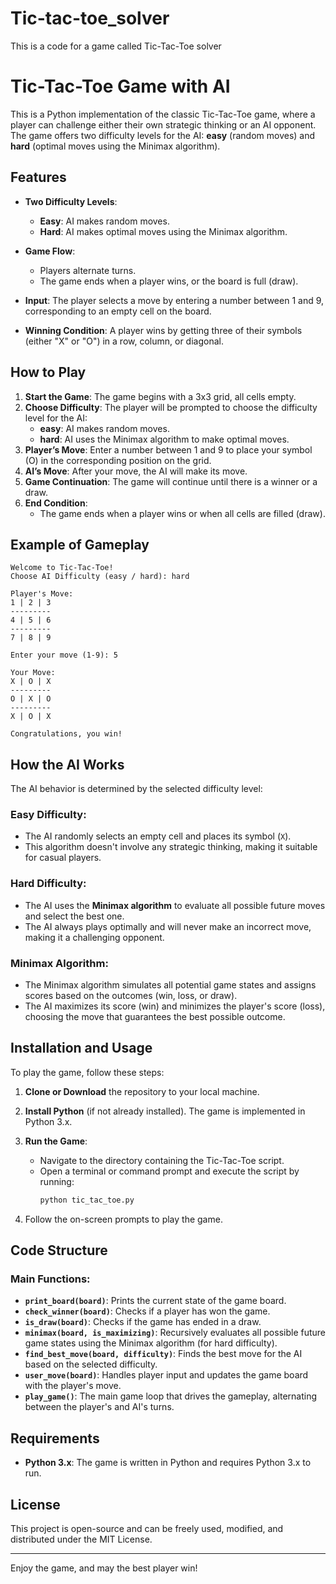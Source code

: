 # Tic-tac-toe_solver
This is a code for a game called Tic-Tac-Toe solver
# Tic-Tac-Toe Game with AI

This is a Python implementation of the classic Tic-Tac-Toe game, where a player can challenge either their own strategic thinking or an AI opponent. The game offers two difficulty levels for the AI: **easy** (random moves) and **hard** (optimal moves using the Minimax algorithm).

## Features

- **Two Difficulty Levels**:
  - **Easy**: AI makes random moves.
  - **Hard**: AI makes optimal moves using the Minimax algorithm.
  
- **Game Flow**:
  - Players alternate turns.
  - The game ends when a player wins, or the board is full (draw).
  
- **Input**: The player selects a move by entering a number between 1 and 9, corresponding to an empty cell on the board.
  
- **Winning Condition**: A player wins by getting three of their symbols (either "X" or "O") in a row, column, or diagonal.

## How to Play

1. **Start the Game**: The game begins with a 3x3 grid, all cells empty.
2. **Choose Difficulty**: The player will be prompted to choose the difficulty level for the AI:
   - **easy**: AI makes random moves.
   - **hard**: AI uses the Minimax algorithm to make optimal moves.
3. **Player’s Move**: Enter a number between 1 and 9 to place your symbol (O) in the corresponding position on the grid.
4. **AI’s Move**: After your move, the AI will make its move.
5. **Game Continuation**: The game will continue until there is a winner or a draw.
6. **End Condition**:
   - The game ends when a player wins or when all cells are filled (draw).

## Example of Gameplay

```
Welcome to Tic-Tac-Toe!
Choose AI Difficulty (easy / hard): hard

Player's Move:
1 | 2 | 3
---------
4 | 5 | 6
---------
7 | 8 | 9

Enter your move (1-9): 5

Your Move:
X | O | X
---------
O | X | O
---------
X | O | X

Congratulations, you win!
```

## How the AI Works

The AI behavior is determined by the selected difficulty level:

### **Easy Difficulty**:
- The AI randomly selects an empty cell and places its symbol (`X`).
- This algorithm doesn't involve any strategic thinking, making it suitable for casual players.

### **Hard Difficulty**:
- The AI uses the **Minimax algorithm** to evaluate all possible future moves and select the best one.
- The AI always plays optimally and will never make an incorrect move, making it a challenging opponent.

### **Minimax Algorithm**:
- The Minimax algorithm simulates all potential game states and assigns scores based on the outcomes (win, loss, or draw).
- The AI maximizes its score (win) and minimizes the player's score (loss), choosing the move that guarantees the best possible outcome.

## Installation and Usage

To play the game, follow these steps:

1. **Clone or Download** the repository to your local machine.

2. **Install Python** (if not already installed). The game is implemented in Python 3.x.

3. **Run the Game**:
   - Navigate to the directory containing the Tic-Tac-Toe script.
   - Open a terminal or command prompt and execute the script by running:
     ```bash
     python tic_tac_toe.py
     ```

4. Follow the on-screen prompts to play the game.

## Code Structure

### Main Functions:
- **`print_board(board)`**: Prints the current state of the game board.
- **`check_winner(board)`**: Checks if a player has won the game.
- **`is_draw(board)`**: Checks if the game has ended in a draw.
- **`minimax(board, is_maximizing)`**: Recursively evaluates all possible future game states using the Minimax algorithm (for hard difficulty).
- **`find_best_move(board, difficulty)`**: Finds the best move for the AI based on the selected difficulty.
- **`user_move(board)`**: Handles player input and updates the game board with the player's move.
- **`play_game()`**: The main game loop that drives the gameplay, alternating between the player's and AI's turns.

## Requirements

- **Python 3.x**: The game is written in Python and requires Python 3.x to run.

## License

This project is open-source and can be freely used, modified, and distributed under the MIT License.

---

Enjoy the game, and may the best player win!
